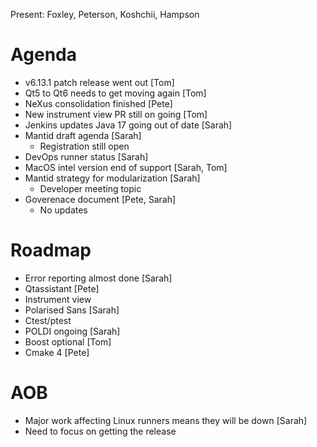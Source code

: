 Present: Foxley, Peterson, Koshchii, Hampson

# Agenda
- v6.13.1 patch release went out [Tom]
- Qt5 to Qt6 needs to get moving again [Tom]
- NeXus consolidation finished [Pete]
- New instrument view PR still on going [Tom]
- Jenkins updates Java 17 going out of date [Sarah]
- Mantid draft agenda [Sarah]
  - Registration still open
- DevOps runner status [Sarah]
- MacOS intel version end of support [Sarah, Tom]
- Mantid strategy for modularization [Sarah]
   - Developer meeting topic
- Goverenace document [Pete, Sarah]
   - No updates

# Roadmap
- Error reporting almost done [Sarah]
- Qtassistant [Pete]
- Instrument view
- Polarised Sans [Sarah]
- Ctest/ptest
- POLDI ongoing [Sarah]
- Boost optional [Tom]
- Cmake 4 [Pete]

# AOB
- Major work affecting Linux runners means they will be down [Sarah]
- Need to focus on getting the release 

